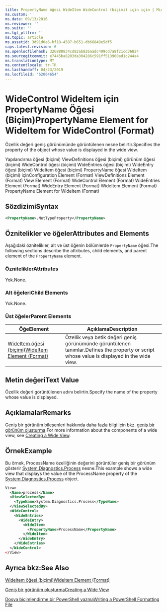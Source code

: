 ```yaml
---
title: PropertyName öğesi WideItem WideControl (biçimi) için için | Microsoft Docs
ms.custom: ''
ms.date: 09/13/2016
ms.reviewer: ''
ms.suite: ''
ms.tgt_pltfrm: ''
ms.topic: article
ms.assetid: 3d91d0e6-bf18-4587-b651-db66849e5df5
caps.latest.revision: 6
ms.openlocfilehash: 326880834cd82ab826aadc409cd7a8f21cd36824
ms.sourcegitcommit: e7445ba8203da304286c591ff513900ad1c244a4
ms.translationtype: MT
ms.contentlocale: tr-TR
ms.lasthandoff: 04/23/2019
ms.locfileid: "62064654"
---
```

# <a name="propertyname-element-for-wideitem-for-widecontrol-format"></a><span data-ttu-id="3f3cd-102">WideControl WideItem için PropertyName Öğesi (Biçim)</span><span class="sxs-lookup"><span data-stu-id="3f3cd-102">PropertyName Element for WideItem for WideControl (Format)</span></span>

<span data-ttu-id="3f3cd-103">Özellik değeri geniş görünümünde görüntülenen nesne belirtir.</span><span class="sxs-lookup"><span data-stu-id="3f3cd-103">Specifies the property of the object whose value is displayed in the wide view.</span></span>

<span data-ttu-id="3f3cd-104">Yapılandırma öğesi (biçimi) ViewDefinitions öğesi (biçimi) görünüm öğesi (biçimi) WideControl öğesi (biçimi) WideEntries öğesi (biçimi) WideEntry öğesi (biçimi) WideItem öğesi (biçimi) PropertyName öğesi WideItem (biçimi) için</span><span class="sxs-lookup"><span data-stu-id="3f3cd-104">Configuration Element (Format) ViewDefinitions Element (Format) View Element (Format) WideControl Element (Format) WideEntries Element (Format) WideEntry Element (Format) WideItem Element (Format) PropertyName Element for WideItem (Format)</span></span>

## <a name="syntax"></a><span data-ttu-id="3f3cd-105">Sözdizimi</span><span class="sxs-lookup"><span data-stu-id="3f3cd-105">Syntax</span></span>

```xml
<PropertyName>.NetTypeProperty</PropertyName>
```

## <a name="attributes-and-elements"></a><span data-ttu-id="3f3cd-106">Öznitelikler ve öğeler</span><span class="sxs-lookup"><span data-stu-id="3f3cd-106">Attributes and Elements</span></span>

<span data-ttu-id="3f3cd-107">Aşağıdaki öznitelikler, alt ve üst öğenin bölümlerde `PropertyName` öğesi.</span><span class="sxs-lookup"><span data-stu-id="3f3cd-107">The following sections describe the attributes, child elements, and parent element of the `PropertyName` element.</span></span>

### <a name="attributes"></a><span data-ttu-id="3f3cd-108">Öznitelikler</span><span class="sxs-lookup"><span data-stu-id="3f3cd-108">Attributes</span></span>

<span data-ttu-id="3f3cd-109">Yok.</span><span class="sxs-lookup"><span data-stu-id="3f3cd-109">None.</span></span>

### <a name="child-elements"></a><span data-ttu-id="3f3cd-110">Alt öğeleri</span><span class="sxs-lookup"><span data-stu-id="3f3cd-110">Child Elements</span></span>

<span data-ttu-id="3f3cd-111">Yok.</span><span class="sxs-lookup"><span data-stu-id="3f3cd-111">None.</span></span>

### <a name="parent-elements"></a><span data-ttu-id="3f3cd-112">Üst öğeler</span><span class="sxs-lookup"><span data-stu-id="3f3cd-112">Parent Elements</span></span>

|<span data-ttu-id="3f3cd-113">Öğe</span><span class="sxs-lookup"><span data-stu-id="3f3cd-113">Element</span></span>|<span data-ttu-id="3f3cd-114">Açıklama</span><span class="sxs-lookup"><span data-stu-id="3f3cd-114">Description</span></span>|
|-------------|-----------------|
|[<span data-ttu-id="3f3cd-115">WideItem öğesi (biçimi)</span><span class="sxs-lookup"><span data-stu-id="3f3cd-115">WideItem Element (Format)</span></span>](./wideitem-element-for-widecontrol-format.md)|<span data-ttu-id="3f3cd-116">Özellik veya betik değeri geniş görünümünde görüntülenen tanımlar.</span><span class="sxs-lookup"><span data-stu-id="3f3cd-116">Defines the property or script whose value is displayed in the wide view.</span></span>|

## <a name="text-value"></a><span data-ttu-id="3f3cd-117">Metin değeri</span><span class="sxs-lookup"><span data-stu-id="3f3cd-117">Text Value</span></span>

<span data-ttu-id="3f3cd-118">Özellik değeri görüntülenen adını belirtin.</span><span class="sxs-lookup"><span data-stu-id="3f3cd-118">Specify the name of the property whose value is displayed.</span></span>

## <a name="remarks"></a><span data-ttu-id="3f3cd-119">Açıklamalar</span><span class="sxs-lookup"><span data-stu-id="3f3cd-119">Remarks</span></span>

<span data-ttu-id="3f3cd-120">Geniş bir görünüm bileşenleri hakkında daha fazla bilgi için bkz. [geniş bir görünüm oluşturma](./creating-a-wide-view.md).</span><span class="sxs-lookup"><span data-stu-id="3f3cd-120">For more information about the components of a wide view, see [Creating a Wide View](./creating-a-wide-view.md).</span></span>

## <a name="example"></a><span data-ttu-id="3f3cd-121">Örnek</span><span class="sxs-lookup"><span data-stu-id="3f3cd-121">Example</span></span>

<span data-ttu-id="3f3cd-122">Bu örnek, ProcessName özelliğinin değerini görüntüler geniş bir görünüm gösterir [System.Diagnostics.Process](/dotnet/api/System.Diagnostics.Process) nesne.</span><span class="sxs-lookup"><span data-stu-id="3f3cd-122">This example shows a wide view that displays the value of the ProcessName property of the [System.Diagnostics.Process](/dotnet/api/System.Diagnostics.Process) object.</span></span>

```xml
View>
  <Name>process</Name>
  <ViewSelectedBy>
    <TypeName>System.Diagnostics.Process</TypeName>
  </ViewSelectedBy>
  <WideControl>
    <WideEntries>
      <WideEntry>
        <WideItem>
          <PropertyName>ProcessName</PropertyName>
        </WideItem>
      </WideEntry>
    </WideEntries>
  </WideControl>
</View>

```

## <a name="see-also"></a><span data-ttu-id="3f3cd-123">Ayrıca bkz:</span><span class="sxs-lookup"><span data-stu-id="3f3cd-123">See Also</span></span>

[<span data-ttu-id="3f3cd-124">WideItem öğesi (biçimi)</span><span class="sxs-lookup"><span data-stu-id="3f3cd-124">WideItem Element (Format)</span></span>](./wideitem-element-for-widecontrol-format.md)

[<span data-ttu-id="3f3cd-125">Geniş bir görünüm oluşturma</span><span class="sxs-lookup"><span data-stu-id="3f3cd-125">Creating a Wide View</span></span>](./creating-a-wide-view.md)

[<span data-ttu-id="3f3cd-126">Dosya biçimlendirme bir PowerShell yazma</span><span class="sxs-lookup"><span data-stu-id="3f3cd-126">Writing a PowerShell Formatting File</span></span>](./writing-a-powershell-formatting-file.md)
